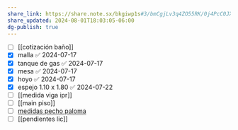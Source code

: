 ```yaml
---
share_link: https://share.note.sx/bkgiwp1s#3/bmCgjLv3q4ZO55RK/0j4PcC0JXmCQ98HLHwXclCeU
share_updated: 2024-08-01T18:03:05-06:00
dg-publish: true
---
```

- [ ] [[cotización baño]]
- [x] malla ✅ 2024-07-17
- [x] tanque de gas ✅ 2024-07-17
- [x] mesa ✅ 2024-07-17
- [x] hoyo ✅ 2024-07-17
- [x] espejo 1.10 x 1.80 ✅ 2024-07-22
- [ ] [[medida viga ipr]]
- [ ] [[main piso]]
- [ ] [medidas pecho paloma](2024-08-01)
- [ ] [[pendientes lic]]
